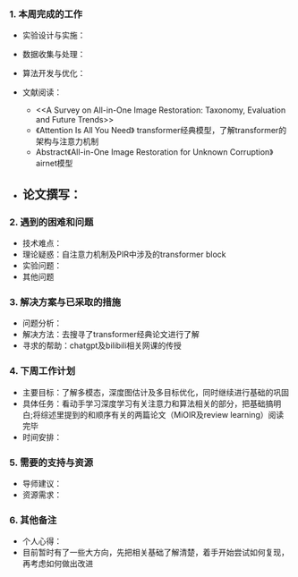 ### 1. 本周完成的工作

- 实验设计与实施：
  
- 数据收集与处理：
- 算法开发与优化：
- 文献阅读：
  - <<A Survey on All-in-One Image Restoration: Taxonomy, Evaluation and Future Trends>>
  - 《Attention Is All You Need》 transformer经典模型，了解transformer的架构与注意力机制
  - Abstract《All-in-One Image Restoration for Unknown Corruption》 airnet模型
- 论文撰写：
  - 

### 2. 遇到的困难和问题

- 技术难点：
- 理论疑惑：自注意力机制及PIR中涉及的transformer block
- 实验问题：
- 其他问题

### 3. 解决方案与已采取的措施

- 问题分析：
- 解决方法：去搜寻了transformer经典论文进行了解
- 寻求的帮助：chatgpt及bilibili相关网课的传授

### 4. 下周工作计划

- 主要目标：了解多模态，深度图估计及多目标优化，同时继续进行基础的巩固
- 具体任务：看动手学习深度学习有关注意力和算法相关的部分，把基础搞明白;将综述里提到的和顺序有关的两篇论文（MiOIR及review learning）阅读完毕
- 时间安排：

### **5. 需要的支持与资源**

- 导师建议：
- 资源需求：

### 6. 其他备注

- 个人心得：
- 目前暂时有了一些大方向，先把相关基础了解清楚，着手开始尝试如何复现，再考虑如何做出改进
